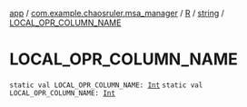 [app](../../../index.md) / [com.example.chaosruler.msa_manager](../../index.md) / [R](../index.md) / [string](index.md) / [LOCAL_OPR_COLUMN_NAME](.)

# LOCAL_OPR_COLUMN_NAME

`static val LOCAL_OPR_COLUMN_NAME: `[`Int`](https://kotlinlang.org/api/latest/jvm/stdlib/kotlin/-int/index.html)
`static val LOCAL_OPR_COLUMN_NAME: `[`Int`](https://kotlinlang.org/api/latest/jvm/stdlib/kotlin/-int/index.html)